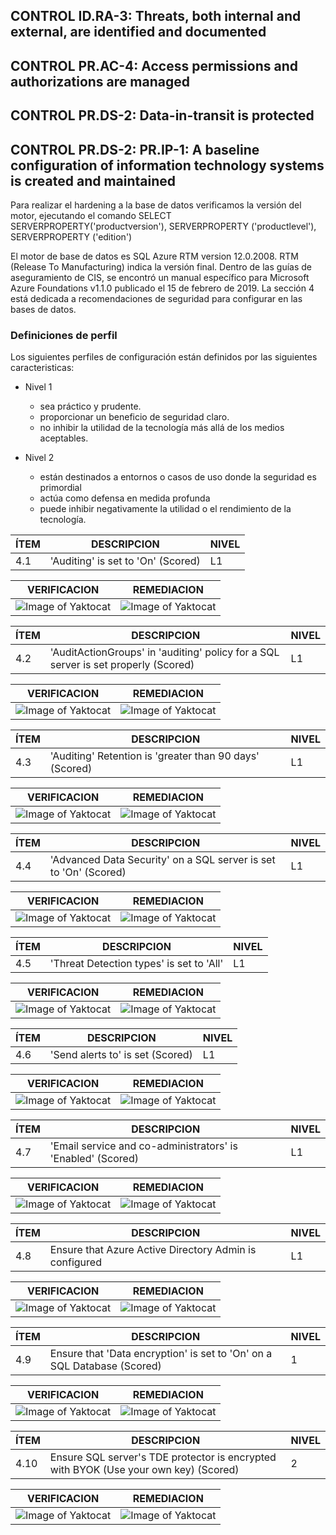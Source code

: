 

## CONTROL ID.RA-3: Threats, both internal and external, are identified and documented
## CONTROL PR.AC-4: Access permissions and authorizations are managed
## CONTROL PR.DS-2: Data-in-transit is protected
## CONTROL PR.DS-2: PR.IP-1: A baseline configuration of information technology systems is created and maintained
Para realizar el hardening a la base de datos verificamos la versión del motor, ejecutando el comando
SELECT SERVERPROPERTY('productversion'), SERVERPROPERTY ('productlevel'), SERVERPROPERTY ('edition')

El motor de base de datos es SQL Azure RTM version 12.0.2008. RTM (Release To Manufacturing) indica  la versión final.
Dentro de las guías de aseguramiento de CIS, se encontró un manual específico para Microsoft Azure Foundations v1.1.0 publicado el  15 de febrero de 2019. La sección 4 está dedicada a recomendaciones de seguridad para configurar en las bases de datos.  

### Definiciones de perfil
Los siguientes perfiles de configuración están definidos por las siguientes caracteristicas:  
  +	 Nivel 1    
      + sea práctico y prudente.  
      +	 proporcionar un beneficio de seguridad claro.       
      +	 no inhibir la utilidad de la tecnología más allá de los medios aceptables.  
 
  + Nivel 2
      + están destinados a entornos o casos de uso donde la seguridad es primordial
      + actúa como defensa en medida profunda
      + puede inhibir negativamente la utilidad o el rendimiento de la tecnología.  
      
|**ÍTEM** | **DESCRIPCION** | **NIVEL** |
|---------|---------------------------------|-----|
|4.1 |'Auditing' is set to 'On' (Scored) |L1|

|VERIFICACION|REMEDIACION|
|------------------------------------------|---------------------------------------------|
|![Image of Yaktocat]() |![Image of Yaktocat]()|

|**ÍTEM** | **DESCRIPCION** | **NIVEL** |
|---------|---------------------------------|-----|
|4.2 |'AuditActionGroups' in 'auditing' policy for a SQL server is set properly (Scored)|L1|

|VERIFICACION|REMEDIACION|
|------------------------------------------|---------------------------------------------|
|![Image of Yaktocat]() |![Image of Yaktocat]()|

|**ÍTEM** | **DESCRIPCION** | **NIVEL** |
|---------|---------------------------------|-----|
|4.3 |'Auditing' Retention is 'greater than 90 days' (Scored)|L1|

|VERIFICACION|REMEDIACION|
|------------------------------------------|---------------------------------------------|
|![Image of Yaktocat]() |![Image of Yaktocat]()|

|**ÍTEM** | **DESCRIPCION** | **NIVEL** |
|---------|---------------------------------|-----|
|4.4|'Advanced Data Security' on a SQL server is set to 'On' (Scored)|L1|

|VERIFICACION|REMEDIACION|
|------------------------------------------|---------------------------------------------|
|![Image of Yaktocat]() |![Image of Yaktocat]()|

|**ÍTEM** | **DESCRIPCION** | **NIVEL** |
|---------|---------------------------------|-----|
|4.5 |'Threat Detection types' is set to 'All'|L1|

|VERIFICACION|REMEDIACION|
|------------------------------------------|---------------------------------------------|
|![Image of Yaktocat]() |![Image of Yaktocat]()|

|**ÍTEM** | **DESCRIPCION** | **NIVEL** |
|---------|---------------------------------|-----|
|4.6 |'Send alerts to' is set (Scored)|L1|

|VERIFICACION|REMEDIACION|
|------------------------------------------|---------------------------------------------|
|![Image of Yaktocat]() |![Image of Yaktocat]()|

|**ÍTEM** | **DESCRIPCION** | **NIVEL** |
|---------|---------------------------------|-----|
|4.7 |'Email service and co-administrators' is 'Enabled' (Scored)|L1|

|VERIFICACION|REMEDIACION|
|------------------------------------------|---------------------------------------------|
|![Image of Yaktocat]() |![Image of Yaktocat]()|

|**ÍTEM** | **DESCRIPCION** | **NIVEL** |
|---------|---------------------------------|-----|
|4.8 |Ensure that Azure Active Directory Admin is configured|L1|

|VERIFICACION|REMEDIACION|
|------------------------------------------|---------------------------------------------|
|![Image of Yaktocat]() |![Image of Yaktocat]()|

|**ÍTEM** | **DESCRIPCION** | **NIVEL** |
|---------|---------------------------------|-----|
|4.9 |Ensure that 'Data encryption' is set to 'On' on a SQL Database (Scored)|1|

|VERIFICACION|REMEDIACION|
|------------------------------------------|---------------------------------------------|
|![Image of Yaktocat]() |![Image of Yaktocat]()|

|**ÍTEM** | **DESCRIPCION** | **NIVEL** |
|---------|---------------------------------|-----|
|4.10 |Ensure SQL server's TDE protector is encrypted with BYOK (Use your own key) (Scored) |2|

|VERIFICACION|REMEDIACION|
|------------------------------------------|---------------------------------------------|
|![Image of Yaktocat]() |![Image of Yaktocat]()|





